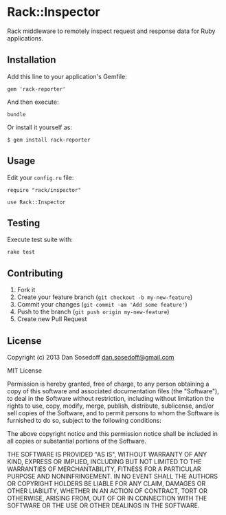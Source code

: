 # Rack::Inspector

Rack middleware to remotely inspect request and response data for Ruby applications.

## Installation

Add this line to your application's Gemfile:

```
gem 'rack-reporter'
```

And then execute:

```
bundle
```

Or install it yourself as:

```
$ gem install rack-reporter
```

## Usage

Edit your `config.ru` file:

```
require "rack/inspector"

use Rack::Inspector
```

## Testing

Execute test suite with:

```
rake test
```

## Contributing

1. Fork it
2. Create your feature branch (`git checkout -b my-new-feature`)
3. Commit your changes (`git commit -am 'Add some feature'`)
4. Push to the branch (`git push origin my-new-feature`)
5. Create new Pull Request

## License

Copyright (c) 2013 Dan Sosedoff <dan.sosedoff@gmail.com>

MIT License

Permission is hereby granted, free of charge, to any person obtaining
a copy of this software and associated documentation files (the
"Software"), to deal in the Software without restriction, including
without limitation the rights to use, copy, modify, merge, publish,
distribute, sublicense, and/or sell copies of the Software, and to
permit persons to whom the Software is furnished to do so, subject to
the following conditions:

The above copyright notice and this permission notice shall be
included in all copies or substantial portions of the Software.

THE SOFTWARE IS PROVIDED "AS IS", WITHOUT WARRANTY OF ANY KIND,
EXPRESS OR IMPLIED, INCLUDING BUT NOT LIMITED TO THE WARRANTIES OF
MERCHANTABILITY, FITNESS FOR A PARTICULAR PURPOSE AND
NONINFRINGEMENT. IN NO EVENT SHALL THE AUTHORS OR COPYRIGHT HOLDERS BE
LIABLE FOR ANY CLAIM, DAMAGES OR OTHER LIABILITY, WHETHER IN AN ACTION
OF CONTRACT, TORT OR OTHERWISE, ARISING FROM, OUT OF OR IN CONNECTION
WITH THE SOFTWARE OR THE USE OR OTHER DEALINGS IN THE SOFTWARE.